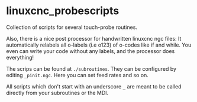 # linuxcnc_probescripts

Collection of scripts for several touch-probe routines.

Also, there is a nice post processor for handwritten linuxcnc ngc files:
It automatically relabels all o-labels (i.e o123) of o-codes like if and while.
You even can write your code without any labels, and the processor does everything!

The scrips can be found at `./subroutines`. They can be configured by editing `_pinit.ngc`. Here you can set feed rates and so on.

All scripts which don't start with an underscore `_` are meant to be called directly from your subroutines or the MDI.